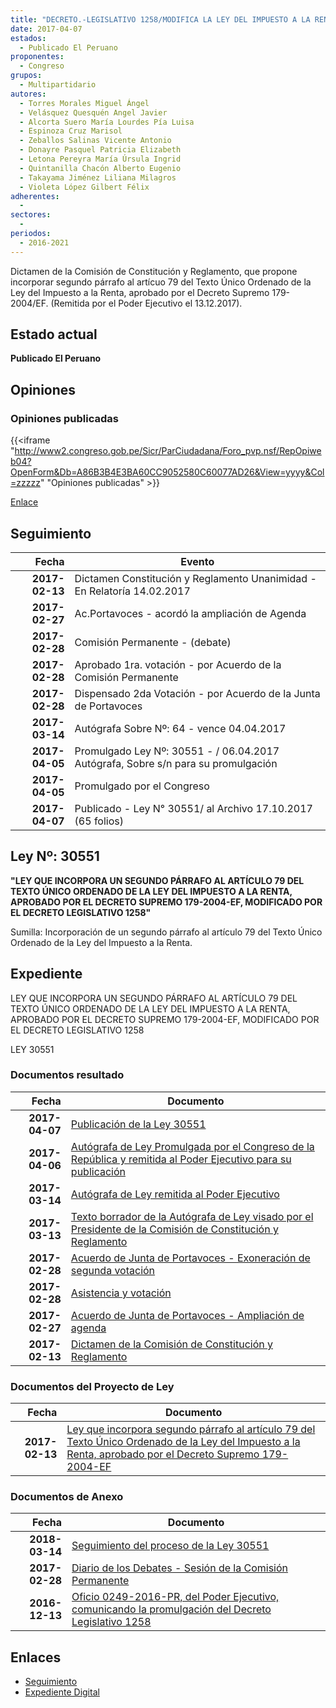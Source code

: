 ```yaml
---
title: "DECRETO.-LEGISLATIVO 1258/MODIFICA LA LEY DEL IMPUESTO A LA RENTA"
date: 2017-04-07
estados: 
  - Publicado El Peruano
proponentes: 
  - Congreso
grupos: 
  - Multipartidario
autores: 
  - Torres Morales Miguel Ángel
  - Velásquez Quesquén Angel Javier
  - Alcorta Suero María Lourdes Pía Luisa
  - Espinoza Cruz Marisol
  - Zeballos Salinas Vicente Antonio
  - Donayre Pasquel Patricia Elizabeth
  - Letona Pereyra María Úrsula Ingrid
  - Quintanilla Chacón Alberto Eugenio
  - Takayama Jiménez Liliana Milagros
  - Violeta López Gilbert Félix
adherentes: 
  - 
sectores: 
  - 
periodos: 
  - 2016-2021
---
```


Dictamen de la Comisión de Constitución y Reglamento, que propone incorporar segundo párrafo al artícuo 79 del Texto Único Ordenado de la Ley del Impuesto a la Renta, aprobado por el Decreto Supremo 179-2004/EF. (Remitida por el Poder Ejecutivo el 13.12.2017).


## Estado actual

**Publicado El Peruano**

## Opiniones

### Opiniones publicadas

{{<iframe "http://www2.congreso.gob.pe/Sicr/ParCiudadana/Foro_pvp.nsf/RepOpiweb04?OpenForm&Db=A86B3B4E3BA60CC9052580C60077AD26&View=yyyy&Col=zzzzz" "Opiniones publicadas" >}}

[Enlace](http://www2.congreso.gob.pe/Sicr/ParCiudadana/Foro_pvp.nsf/RepOpiweb04?OpenForm&Db=A86B3B4E3BA60CC9052580C60077AD26&View=yyyy&Col=zzzzz)

## Seguimiento

| Fecha | Evento |
|------:|--------|
| **2017-02-13** | Dictamen Constitución y Reglamento Unanimidad - En Relatoría 14.02.2017|
| **2017-02-27** | Ac.Portavoces - acordó la ampliación de Agenda|
| **2017-02-28** | Comisión Permanente - (debate)|
| **2017-02-28** | Aprobado 1ra. votación - por Acuerdo de la Comisión Permanente|
| **2017-02-28** | Dispensado 2da Votación - por Acuerdo de la Junta de Portavoces|
| **2017-03-14** | Autógrafa Sobre Nº: 64 - vence 04.04.2017|
| **2017-04-05** | Promulgado Ley Nº: 30551 - / 06.04.2017 Autógrafa, Sobre s/n para su promulgación|
| **2017-04-05** | Promulgado por el Congreso|
| **2017-04-07** | Publicado - Ley N° 30551/ al Archivo 17.10.2017 (65 folios)|

## Ley Nº: 30551

**"LEY QUE INCORPORA UN SEGUNDO PÁRRAFO AL ARTÍCULO 79 DEL TEXTO ÚNICO ORDENADO DE LA LEY DEL IMPUESTO A LA RENTA, APROBADO POR EL DECRETO SUPREMO 179-2004-EF, MODIFICADO POR EL DECRETO LEGISLATIVO 1258"**

Sumilla: Incorporación de un segundo párrafo al artículo 79 del Texto Único Ordenado de la Ley del Impuesto a la Renta.


## Expediente

LEY QUE INCORPORA UN SEGUNDO PÁRRAFO AL ARTÍCULO 79 DEL TEXTO ÚNICO ORDENADO DE LA LEY DEL IMPUESTO A LA RENTA, APROBADO POR EL DECRETO SUPREMO 179-2004-EF, MODIFICADO POR EL DECRETO LEGISLATIVO 1258

LEY 30551


### Documentos resultado

| Fecha | Documento |
|------:|--------|
| **2017-04-07** | [Publicación de la Ley 30551](http://www.leyes.congreso.gob.pe/Documentos/2016_2021/ADLP/Normas_Legales/30551-LEY.pdf) |
| **2017-04-06** | [Autógrafa de Ley Promulgada por el Congreso de la República y remitida al Poder Ejecutivo para su publicación](http://www.leyes.congreso.gob.pe/Documentos/2016_2021/Autografas/Ley_y_de_Resolucion_Legislativa/AU0095220170406.pdf) |
| **2017-03-14** | [Autógrafa de Ley remitida al Poder Ejecutivo](http://www.leyes.congreso.gob.pe/Documentos/2016_2021/Autografas/Ley_y_de_Resolucion_Legislativa/AU0095220170314.pdf) |
| **2017-03-13** | [Texto borrador de la Autógrafa de Ley visado por el Presidente de la Comisión de Constitución y Reglamento](http://w2kleg01.congreso.net/Sicr/TraDocEstProc/Contdoc03_2011.nsf/0/4f21ead4c5eb3c3a05258152004feeab/$FILE/BAU0095220170313.pdf) |
| **2017-02-28** | [Acuerdo de Junta de Portavoces - Exoneración de segunda votación](http://www.leyes.congreso.gob.pe/Documentos/2016_2021/Acuerdos/Junta_Portavoces/AJP0095220170228.pdf) |
| **2017-02-28** | [Asistencia y votación](http://www.leyes.congreso.gob.pe/Documentos/2016_2021/Asistencia_y_Votacion/Proyectos_de_Ley/AVCP0095220170228.pdf) |
| **2017-02-27** | [Acuerdo de Junta de Portavoces - Ampliación de agenda](http://www.leyes.congreso.gob.pe/Documentos/2016_2021/Acuerdos/Junta_Portavoces/AJP0095220170227.pdf) |
| **2017-02-13** | [Dictamen de la Comisión de Constitución y Reglamento](http://www.leyes.congreso.gob.pe/Documentos/2016_2021/Proyectos_de_Ley_y_de_Resoluciones_Legislativas/PL0095220170213..pdf) |

### Documentos del Proyecto de Ley

| Fecha | Documento |
|------:|--------|
| **2017-02-13** | [Ley que incorpora segundo párrafo al artículo 79 del Texto Único Ordenado de la Ley del Impuesto a la Renta, aprobado por el Decreto Supremo 179-2004-EF](http://www.leyes.congreso.gob.pe/Documentos/2016_2021/Proyectos_de_Ley_y_de_Resoluciones_Legislativas/PL0095220170213..pdf) |

### Documentos de Anexo

| Fecha | Documento |
|------:|--------|
| **2018-03-14** | [Seguimiento del proceso de la Ley 30551](http://www.leyes.congreso.gob.pe/Documentos/2016_2021/Seguimiento_de_Proyectos_de_Ley/00952PL_20180314.pdf) |
| **2017-02-28** | [Diario de los Debates - Sesión de la Comisión Permanente](http://www2.congreso.gob.pe/Sicr/DiarioDebates/Publicad.nsf/SesionesPleno/05256D6E0073DFE9052580D600053FAA/$FILE/PER-2016-10.pdf) |
| **2016-12-13** | [Oficio 0249-2016-PR, del Poder Ejecutivo, comunicando la promulgación del Decreto Legislativo 1258](http://www.leyes.congreso.gob.pe/Documentos/2016_2021/Decretos/Legislativos/DL0125820161213.pdf) |

## Enlaces 

- [Seguimiento](http://www2.congreso.gob.pe/Sicr/TraDocEstProc/CLProLey2016.nsf/f7fff46988ca05b1052578e100829cc7/1e109a55b06e4f00052580c600770b87?OpenDocument)
- [Expediente Digital](http://www2.congreso.gob.pehttp://www2.congreso.gob.pe/Sicr/TraDocEstProc/CLProLey2016.nsf/f7fff46988ca05b1052578e100829cc7/1e109a55b06e4f00052580c600770b87?OpenDocument&Click=05257FB7005EB655.eb71d0cf91d8294e05256cdf006b5706/$Body/0.1C6C)
